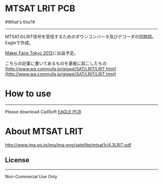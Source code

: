# MTSAT LRIT PCB

#What's this?#

----------
MTSATのLRIT信号を受信するためのダウンコンバータ及びデコーダの回路図。Eagleで作成。

[Maker Faire Tokyo 2012](http://makezine.jp/)に出品予定。

こちらの記事に書いてあるものを基板に起こしたもの
[http://www.wa.commufa.jp/gigast/SAT/LRIT/LRIT.html](http://www.wa.commufa.jp/gigast/SAT/LRIT/LRIT.html)

# How to use #

----------

Please download CadSoft [EAGLE PCB](http://www.cadsoftusa.com/)

# About MTSAT LRIT #

http://www.jma.go.jp/jma/jma-eng/satellite/mtsat1r/4.3LRIT.pdf


## License ##

----------

Non-Commecial Use Only


